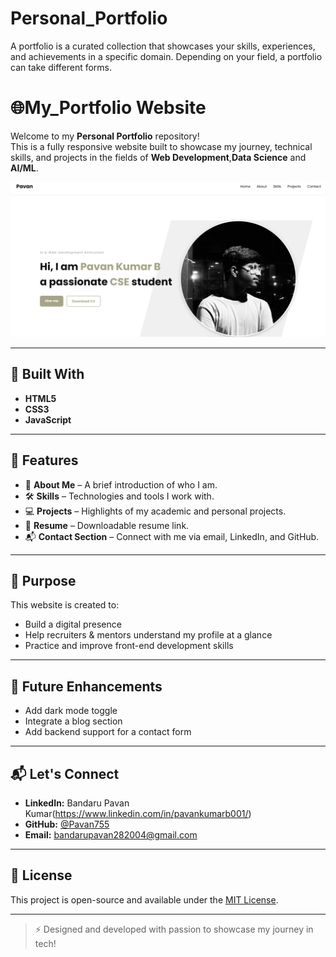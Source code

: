 # Personal_Portfolio
A portfolio is a curated collection that showcases your skills, experiences, and achievements in a specific domain. Depending on your field, a portfolio can take different forms.

# 🌐My_Portfolio Website

Welcome to my **Personal Portfolio** repository!  
This is a fully responsive website built to showcase my journey, technical skills, and projects in the fields of **Web Development**,**Data Science** and **AI/ML**.

![Portfolio Screenshot](https://github.com/Pavan755/My_Portfolio/blob/main/Personal_Portfolio_ScreenShots/Screenshot%202025-06-24%20200119.png)

---

## 🔧 Built With

- **HTML5**  
- **CSS3**  
- **JavaScript**  


---

## 🚀 Features

- 📄 **About Me** – A brief introduction of who I am.  
- 🛠️ **Skills** – Technologies and tools I work with.  
- 💻 **Projects** – Highlights of my academic and personal projects.  
- 📜 **Resume** – Downloadable resume link.  
- 📬 **Contact Section** – Connect with me via email, LinkedIn, and GitHub.


---

## 🎯 Purpose

This website is created to:

- Build a digital presence  
- Help recruiters & mentors understand my profile at a glance  
- Practice and improve front-end development skills





---

## 🧠 Future Enhancements

- Add dark mode toggle  
- Integrate a blog section  
- Add backend support for a contact form

---

## 📬 Let's Connect

- **LinkedIn:** Bandaru Pavan Kumar(https://www.linkedin.com/in/pavankumarb001/)
- **GitHub:** [@Pavan755](https://github.com/Pavan755)  
- **Email:** bandarupavan282004@gmail.com

---

## 📝 License

This project is open-source and available under the [MIT License](LICENSE).

---

> ⚡ Designed and developed with passion to showcase my journey in tech!


